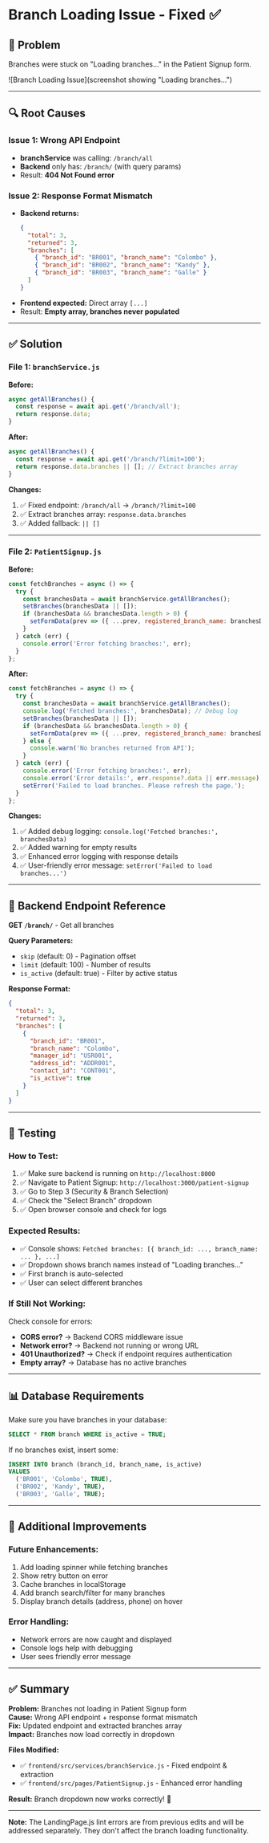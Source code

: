 # Branch Loading Issue - Fixed ✅

## 🐛 Problem

Branches were stuck on "Loading branches..." in the Patient Signup form.

![Branch Loading Issue](screenshot showing "Loading branches...")

---

## 🔍 Root Causes

### **Issue 1: Wrong API Endpoint**
- **branchService** was calling: `/branch/all`
- **Backend** only has: `/branch/` (with query params)
- Result: **404 Not Found error**

### **Issue 2: Response Format Mismatch**
- **Backend returns:**
  ```json
  {
    "total": 3,
    "returned": 3,
    "branches": [
      { "branch_id": "BR001", "branch_name": "Colombo" },
      { "branch_id": "BR002", "branch_name": "Kandy" },
      { "branch_id": "BR003", "branch_name": "Galle" }
    ]
  }
  ```
- **Frontend expected:** Direct array `[...]`
- Result: **Empty array, branches never populated**

---

## ✅ Solution

### **File 1: `branchService.js`**

**Before:**
```javascript
async getAllBranches() {
  const response = await api.get('/branch/all');
  return response.data;
}
```

**After:**
```javascript
async getAllBranches() {
  const response = await api.get('/branch/?limit=100');
  return response.data.branches || []; // Extract branches array
}
```

**Changes:**
1. ✅ Fixed endpoint: `/branch/all` → `/branch/?limit=100`
2. ✅ Extract branches array: `response.data.branches`
3. ✅ Added fallback: `|| []`

---

### **File 2: `PatientSignup.js`**

**Before:**
```javascript
const fetchBranches = async () => {
  try {
    const branchesData = await branchService.getAllBranches();
    setBranches(branchesData || []);
    if (branchesData && branchesData.length > 0) {
      setFormData(prev => ({ ...prev, registered_branch_name: branchesData[0].branch_name }));
    }
  } catch (err) {
    console.error('Error fetching branches:', err);
  }
};
```

**After:**
```javascript
const fetchBranches = async () => {
  try {
    const branchesData = await branchService.getAllBranches();
    console.log('Fetched branches:', branchesData); // Debug log
    setBranches(branchesData || []);
    if (branchesData && branchesData.length > 0) {
      setFormData(prev => ({ ...prev, registered_branch_name: branchesData[0].branch_name }));
    } else {
      console.warn('No branches returned from API');
    }
  } catch (err) {
    console.error('Error fetching branches:', err);
    console.error('Error details:', err.response?.data || err.message);
    setError('Failed to load branches. Please refresh the page.');
  }
};
```

**Changes:**
1. ✅ Added debug logging: `console.log('Fetched branches:', branchesData)`
2. ✅ Added warning for empty results
3. ✅ Enhanced error logging with response details
4. ✅ User-friendly error message: `setError('Failed to load branches...')`

---

## 🎯 Backend Endpoint Reference

**GET `/branch/`** - Get all branches

**Query Parameters:**
- `skip` (default: 0) - Pagination offset
- `limit` (default: 100) - Number of results
- `is_active` (default: true) - Filter by active status

**Response Format:**
```json
{
  "total": 3,
  "returned": 3,
  "branches": [
    {
      "branch_id": "BR001",
      "branch_name": "Colombo",
      "manager_id": "USR001",
      "address_id": "ADDR001",
      "contact_id": "CONT001",
      "is_active": true
    }
  ]
}
```

---

## 🧪 Testing

### **How to Test:**
1. ✅ Make sure backend is running on `http://localhost:8000`
2. ✅ Navigate to Patient Signup: `http://localhost:3000/patient-signup`
3. ✅ Go to Step 3 (Security & Branch Selection)
4. ✅ Check the "Select Branch" dropdown
5. ✅ Open browser console and check for logs

### **Expected Results:**
- ✅ Console shows: `Fetched branches: [{ branch_id: ..., branch_name: ... }, ...]`
- ✅ Dropdown shows branch names instead of "Loading branches..."
- ✅ First branch is auto-selected
- ✅ User can select different branches

### **If Still Not Working:**
Check console for errors:
- **CORS error?** → Backend CORS middleware issue
- **Network error?** → Backend not running or wrong URL
- **401 Unauthorized?** → Check if endpoint requires authentication
- **Empty array?** → Database has no active branches

---

## 📊 Database Requirements

Make sure you have branches in your database:

```sql
SELECT * FROM branch WHERE is_active = TRUE;
```

If no branches exist, insert some:

```sql
INSERT INTO branch (branch_id, branch_name, is_active) 
VALUES 
  ('BR001', 'Colombo', TRUE),
  ('BR002', 'Kandy', TRUE),
  ('BR003', 'Galle', TRUE);
```

---

## 🚀 Additional Improvements

### **Future Enhancements:**
1. Add loading spinner while fetching branches
2. Show retry button on error
3. Cache branches in localStorage
4. Add branch search/filter for many branches
5. Display branch details (address, phone) on hover

### **Error Handling:**
- Network errors are now caught and displayed
- Console logs help with debugging
- User sees friendly error message

---

## ✅ Summary

**Problem:** Branches not loading in Patient Signup form  
**Cause:** Wrong API endpoint + response format mismatch  
**Fix:** Updated endpoint and extracted branches array  
**Impact:** Branches now load correctly in dropdown  

**Files Modified:**
- ✅ `frontend/src/services/branchService.js` - Fixed endpoint & extraction
- ✅ `frontend/src/pages/PatientSignup.js` - Enhanced error handling

**Result:** Branch dropdown now works correctly! 🎉

---

**Note:** The LandingPage.js lint errors are from previous edits and will be addressed separately. They don't affect the branch loading functionality.
